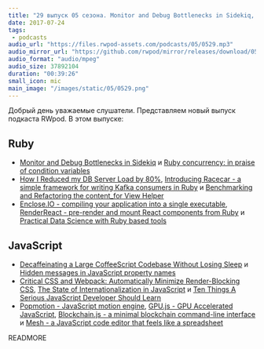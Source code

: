 ```yaml
---
title: "29 выпуск 05 сезона. Monitor and Debug Bottlenecks in Sidekiq, Enclose.IO, RenderReact, Popmotion, GPU.js и прочее"
date: 2017-07-24
tags:
 - podcasts
audio_url: "https://files.rwpod-assets.com/podcasts/05/0529.mp3"
audio_mirror_url: "https://github.com/rwpod/mirror/releases/download/05.29/0529.mp3"
audio_format: "audio/mpeg"
audio_size: 37892104
duration: "00:39:26"
small_icon: mic
main_image: "/images/static/05/0529.png"
---
```


Добрый день уважаемые слушатели. Представляем новый выпуск подкаста RWpod. В этом выпуске:

## Ruby

 - [Monitor and Debug Bottlenecks in Sidekiq](https://buildingvts.com/monitor-and-debug-bottlenecks-in-sidekiq-9fb0b1d296cc) и [Ruby concurrency: in praise of condition variables](https://vaneyckt.io/posts/ruby_concurrency_in_praise_of_condition_variables/)
 - [How I Reduced my DB Server Load by 80%](https://schneems.com/2017/07/18/how-i-reduced-my-db-server-load-by-80/), [Introducing Racecar - a simple framework for writing Kafka consumers in Ruby](https://medium.com/zendesk-engineering/introducing-racecar-fdb5178bcafb) и [Benchmarking and Refactoring the content_for View Helper](https://www.driftingruby.com/episodes/benchmarking-and-refactoring-the-content_for-view-helper)
 - [Enclose.IO - compiling your application into a single executable](http://enclose.io/), [RenderReact - pre-render and mount React components from Ruby](https://github.com/janlelis/render_react) и [Practical Data Science with Ruby based tools](https://github.com/arbox/data-science-with-ruby)

## JavaScript

 - [Decaffeinating a Large CoffeeScript Codebase Without Losing Sleep](http://eng.datafox.com/javascript/2017/07/18/decaffeinating-large-coffeescript-codebase/) и [Hidden messages in JavaScript property names](https://www.stefanjudis.de/hidden-messages-in-javascript-property-names.html)
 - [Critical CSS and Webpack: Automatically Minimize Render-Blocking CSS](https://vuejsdevelopers.com/2017/07/24/critical-css-webpack/), [The State of Internationalization in JavaScript](https://www.sitepen.com/blog/2017/07/19/the-state-of-internationalization-in-javascript/) и [Ten Things A Serious JavaScript Developer Should Learn](https://benmccormick.org/2017/07/19/ten-things-javascript/)
 - [Popmotion - JavaScript motion engine](https://popmotion.io/), [GPU.js - GPU Accelerated JavaScript](http://gpu.rocks/), [Blockchain.js - a minimal blockchain command-line interface](https://github.com/seanseany/blockchain.js) и [Mesh - a JavaScript code editor that feels like a spreadsheet](https://github.com/chrispsn/mesh)

READMORE
